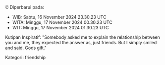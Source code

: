 ⏰ Diperbarui pada:
- WIB: Sabtu, 16 November 2024 23.30.23 UTC
- WITA: Minggu, 17 November 2024 00.30.23 UTC
- WIT: Minggu, 17 November 2024 01.30.23 UTC

Kutipan Inspiratif:
"Somebody asked me to explain the relationship between you and me, they expected the answer as, just friends. But I simply smiled and said. Gods gift."


Kategori: friendship

